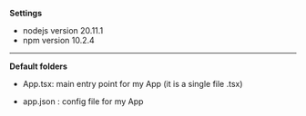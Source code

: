 **Settings**
- nodejs version 20.11.1
- npm version 10.2.4

********************************

**Default folders**

- App.tsx: main entry point for my App (it is a single file .tsx)

- app.json : config file for my App